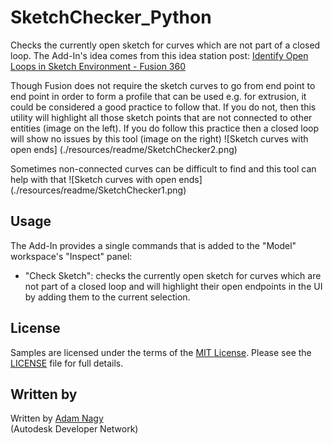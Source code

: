 # SketchChecker_Python
Checks the currently open sketch for curves which are not part of a closed loop. 
The Add-In's idea comes from this idea station post: [Identify Open Loops in Sketch Environment - Fusion 360](http://forums.autodesk.com/t5/fusion-360-ideastation-request-a/identify-open-loops-in-sketch-environment-fusion-360/idi-p/5492164)

Though Fusion does not require the sketch curves to go from end point to end point in order to form a profile that can be used e.g. for extrusion, it could be considered a good practice to follow that. If you do not, then this utility will highlight all those sketch points that are not connected to other entities (image on the left). If you do follow this practice then a closed loop will show no issues by this tool (image on the right)
![Sketch curves with open ends]
(./resources/readme/SketchChecker2.png)

Sometimes non-connected curves can be difficult to find and this tool can help with that
![Sketch curves with open ends]
(./resources/readme/SketchChecker1.png)

## Usage
The Add-In provides a single commands that is added to the "Model" workspace's "Inspect" panel:
- "Check Sketch": checks the currently open sketch for curves which are not part of a closed loop and will highlight their open endpoints in the UI by adding them to the current selection.
 
## License
Samples are licensed under the terms of the [MIT License](http://opensource.org/licenses/MIT). Please see the [LICENSE](LICENSE) file for full details.

## Written by 
Written by [Adam Nagy](http://adndevblog.typepad.com/manufacturing/adam-nagy.html)  <br />
(Autodesk Developer Network)
